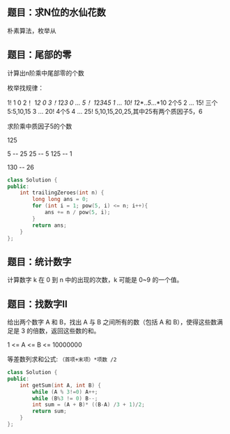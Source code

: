 
## 题目：求N位的水仙花数

朴素算法，枚举从


## 题目：尾部的零

计算出n阶乘中尾部零的个数

枚举找规律：

1!  1 0
2！ 1*2 0
3！1*2*3 0
...
5！ 1*2*3*4*5 1
...
10! 1*2*..*5*...*10 2个5 2
...
15! 三个5:5,10,15   3
...
20! 4个5  4
...
25! 5,10,15,20,25,其中25有两个质因子5，6

求阶乘中质因子5的个数

125

5 -- 25
25 -- 5
125 -- 1

130 -- 26

```cpp
class Solution {
public:
    int trailingZeroes(int n) {
        long long ans = 0;
        for (int i = 1; pow(5, i) <= n; i++){
            ans += n / pow(5, i);
        }
        return ans;
    }
};
```


## 题目：统计数字

计算数字 k 在 0 到 n 中的出现的次数，k 可能是 0~9 的一个值。



## 题目：找数字II

给出两个数字 A 和 B，找出 A 与 B 之间所有的数（包括 A 和 B），使得这些数满足是 3 的倍数，返回这些数的和。

1 <= A <= B <= 10000000

等差数列求和公式: `（首项+末项）*项数 /2 `

```cpp
class Solution {
public:
    int getSum(int A, int B) {
        while (A % 3!=0) A++;
        while (B%3 != 0) B--;
        int sum = (A + B)* ((B-A) /3 + 1)/2;
        return sum;
    }
};
```
